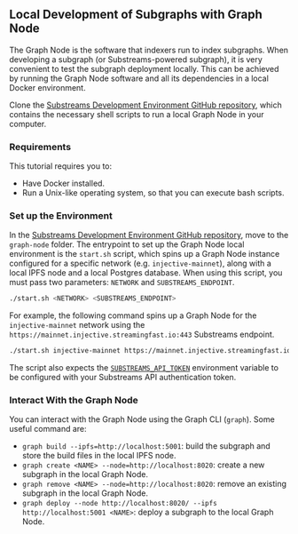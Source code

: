 ## Local Development of Subgraphs with Graph Node

The Graph Node is the software that indexers run to index subgraphs. When developing a subgraph (or Substreams-powered subgraph), it is very convenient to test the subgraph deployment locally. This can be achieved by running the Graph Node software and all its dependencies in a local Docker environment.

Clone the [Substreams Development Environment GitHub repository](https://github.com/streamingfast/substreams-dev-environment), which contains the necessary shell scripts to run a local Graph Node in your computer.

### Requirements

This tutorial requires you to:
- Have Docker installed.
- Run a Unix-like operating system, so that you can execute bash scripts.

### Set up the Environment

In the [Substreams Development Environment GitHub repository](https://github.com/streamingfast/substreams-dev-environment), move to the `graph-node` folder. The entrypoint to set up the Graph Node local environment is the `start.sh` script, which spins up a Graph Node instance configured for a specific network (e.g. `injective-mainnet`), along with a local IPFS node and a local Postgres database. When using this script, you must pass two parameters: `NETWORK` and `SUBSTREAMS_ENDPOINT`.

```bash
./start.sh <NETWORK> <SUBSTREAMS_ENDPOINT>
```

For example, the following command spins up a Graph Node for the `injective-mainnet` network using the `https://mainnet.injective.streamingfast.io:443` Substreams endpoint.

```bash
./start.sh injective-mainnet https://mainnet.injective.streamingfast.io:443
```

The script also expects the [`SUBSTREAMS_API_TOKEN`](https://thegraph.market/) environment variable to be configured with your Substreams API authentication token.

### Interact With the Graph Node

You can interact with the Graph Node using the Graph CLI (`graph`). Some useful command are:

- `graph build --ipfs=http://localhost:5001`: build the subgraph and store the build files in the local IPFS node.
- `graph create <NAME> --node=http://localhost:8020`: create a new subgraph in the local Graph Node.
- `graph remove <NAME> --node=http://localhost:8020`: remove an existing subgraph in the local Graph Node.
- `graph deploy --node http://localhost:8020/ --ipfs http://localhost:5001 <NAME>`: deploy a subgraph to the local Graph Node.

